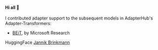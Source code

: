 #### Hi all 👋

I contributed adapter support to the subsequent models in AdapterHub's Adapter-Transformers: 
* [BEiT](https://arxiv.org/abs/2106.08254), by Microsoft Research

HuggingFace [Jannik Brinkmann](https://huggingface.co/jbrinkma) 
